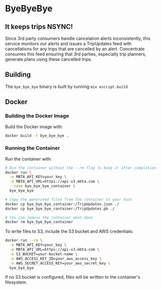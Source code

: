 # ByeByeBye

## It keeps trips NSYNC!

Since 3rd party consumers handle cancelation alerts inconsistently, this
service monitors our alerts and issues a TripUpdates feed with cancellations
for any trips that are cancelled by an alert. Concentrate consumes this feed
ensuring that 3rd parties, especially trip planners, generate plans using
these cancelled trips.

## Building

The `bye_bye_bye` binary is built by running `mix escript.build`

## Docker

### Building the Docker Image

Build the Docker image with:

```bash
docker build -t bye_bye_bye .
```

### Running the Container

Run the container with:

```bash
# Run the container without the --rm flag to keep it after completion
docker run \
  -e MBTA_API_KEY=your_key \
  -e MBTA_API_URL=https://api-v3.mbta.com \
  --name bye_bye_bye_container \
  bye_bye_bye

# Copy the generated files from the container to your host
docker cp bye_bye_bye_container:/TripUpdates.json ./
docker cp bye_bye_bye_container:/TripUpdates.pb ./

# You can remove the container when done
docker rm bye_bye_bye_container
```

To write files to S3, include the S3 bucket and AWS credentials:

```bash
docker run --rm \
  -e MBTA_API_KEY=your_key \
  -e MBTA_API_URL=https://api-v3.mbta.com \
  -e S3_BUCKET=your-bucket-name \
  -e AWS_ACCESS_KEY_ID=your_aws_access_key \
  -e AWS_SECRET_ACCESS_KEY=your_aws_secret_key \
  bye_bye_bye
```

If no S3 bucket is configured, files will be written to the container's filesystem.
